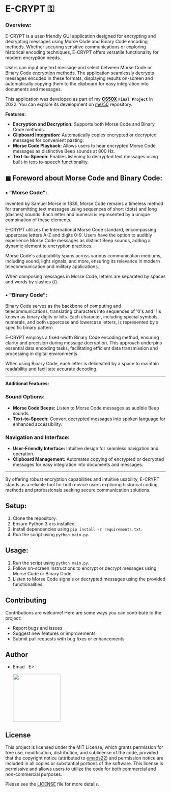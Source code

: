# E-CRYPT ⚿

### Overview:
E-CRYPT is a user-friendly GUI application designed for encrypting and decrypting messages using Morse Code and Binary Code encoding methods. Whether securing sensitive communications or exploring historical encoding techniques, E-CRYPT offers versatile functionality for modern encryption needs.

Users can input any text message and select between Morse Code or Binary Code encryption methods. The application seamlessly decrypts messages encoded in these formats, displaying results on-screen and automatically copying them to the clipboard for easy integration into documents and messages.

This application was developed as part of my [**CS50X**](https://cs50.harvard.edu/x/2024/) **`Final Project`** in 2022. You can explore its development on [me/50](https://github.com/me50/emads22/tree/cs50/problems/2022/x/project) repository.

**Features:**
- **Encryption and Decryption:** Supports both Morse Code and Binary Code methods.
- **Clipboard Integration:** Automatically copies encrypted or decrypted messages for convenient pasting.
- **Morse Code Playback:** Allows users to hear encrypted Morse Code messages as distinctive Beep sounds at 800 Hz.
- **Text-to-Speech:** Enables listening to decrypted text messages using built-in text-to-speech functionality.

## ◼ Foreword about Morse Code and Binary Code: 

### ▪ "Morse Code":
Invented by Samuel Morse in 1836, Morse Code remains a timeless method for transmitting text messages using sequences of short (dots) and long (dashes) sounds. Each letter and numeral is represented by a unique combination of these elements.

E-CRYPT utilizes the International Morse Code standard, encompassing uppercase letters A-Z and digits 0-9. Users have the option to audibly experience Morse Code messages as distinct Beep sounds, adding a dynamic element to encryption practices.

Morse Code's adaptability spans across various communication mediums, including sound, light signals, and more, ensuring its relevance in modern telecommunication and military applications.

When composing messages in Morse Code, letters are separated by spaces and words by slashes (/).

### ▪ "Binary Code":
Binary Code serves as the backbone of computing and telecommunications, translating characters into sequences of '0's and '1's known as binary digits or bits. Each character, including special symbols, numerals, and both uppercase and lowercase letters, is represented by a specific binary pattern.

E-CRYPT employs a fixed-width Binary Code encoding method, ensuring clarity and precision during message decryption. This approach underpins essential data encoding tasks, facilitating efficient data transmission and processing in digital environments.

When using Binary Code, each letter is delineated by a space to maintain readability and facilitate accurate decoding.

---

**Additional Features:**

### Sound Options:
- **Morse Code Beeps:** Listen to Morse Code messages as audible Beep sounds.
- **Text-to-Speech:** Convert decrypted messages into spoken language for enhanced accessibility.

### Navigation and Interface:
- **User-Friendly Interface:** Intuitive design for seamless navigation and operation.
- **Clipboard Management:** Automates copying of encrypted or decrypted messages for easy integration into documents and messages.

---

By offering robust encryption capabilities and intuitive usability, E-CRYPT stands as a reliable tool for both novice users exploring historical coding methods and professionals seeking secure communication solutions.

## Setup:
1. Clone the repository.
2. Ensure Python 3.x is installed.
3. Install dependencies using `pip install -r requirements.txt`.
4. Run the script using `python main.py`.

## Usage:
1. Run the script using `python main.py`.
2. Follow on-screen instructions to encrypt or decrypt messages using Morse Code or Binary Code.
3. Listen to Morse Code signals or decrypted messages using the provided functionalities.

## Contributing
Contributions are welcome! Here are some ways you can contribute to the project:
- Report bugs and issues
- Suggest new features or improvements
- Submit pull requests with bug fixes or enhancements

## Author
- Emad &nbsp; E>
  
  [<img src="https://img.shields.io/badge/GitHub-Profile-blue?logo=github" width="150">](https://github.com/emads22)

## License
This project is licensed under the MIT License, which grants permission for free use, modification, distribution, and sublicense of the code, provided that the copyright notice (attributed to [emads22](https://github.com/emads22)) and permission notice are included in all copies or substantial portions of the software. This license is permissive and allows users to utilize the code for both commercial and non-commercial purposes.

Please see the [LICENSE](LICENSE) file for more details.